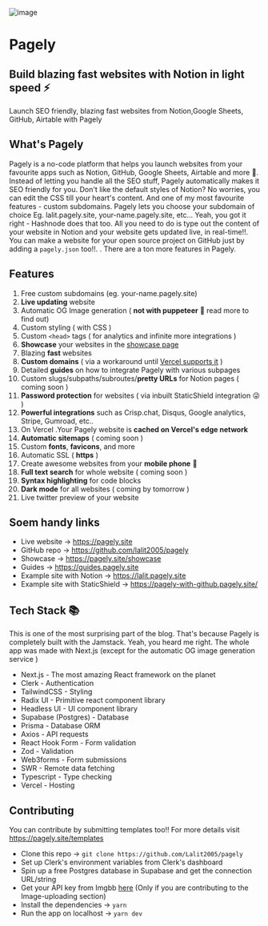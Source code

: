 ![image](https://user-images.githubusercontent.com/69138026/127688763-0ac2fdb2-3f77-4de5-bacd-f56b3d600f31.png)
# Pagely
## Build blazing fast websites with Notion in light speed ⚡️

Launch SEO friendly, blazing fast websites from Notion,Google Sheets, GitHub,  Airtable with Pagely

## What's Pagely

Pagely is a no-code platform that helps you launch websites from your favourite apps such as Notion, GitHub, Google Sheets, Airtable and more 🤯. Instead of letting you handle all the SEO stuff, Pagely automatically makes it SEO friendly for you. Don't like the default styles of Notion? No worries, you can edit the CSS till your heart's content. And one of my most favourite features - custom subdomains. Pagely lets you choose your subdomain of choice Eg. lalit.pagely.site, your-name.pagely.site, etc... Yeah, you got it right - Hashnode does that too. All you need to do is type out the content of your website in Notion and your website gets updated live, in real-time!!. You can make a website for your open source project on GitHub just by adding a `pagely.json` too!!. . There are a ton more features in Pagely.

## Features

1. Free custom subdomains (eg. your-name.pagely.site)
2. **Live updating** website
3. Automatic OG Image generation ( **not with puppeteer** 🤯  read more to find out)
4. Custom styling ( with CSS )
5. Custom `<head>` tags ( for analytics and infinite more integrations )
6. **Showcase** your websites in the [showcase page](https://pagely.site/showcase)
7. Blazing **fast** websites
8. **Custom domains** ( via a workaround until [Vercel supports it](https://github.com/vercel/vercel/discussions/4840#discussioncomment-620716) )
9. Detailed **guides** on how to integrate Pagely with various subpages
10. Custom slugs/subpaths/subroutes/**pretty URLs** for Notion pages ( coming soon )
11. **Password protection** for websites ( via inbuilt StaticShield integration 😜 )
12. **Powerful integrations** such as Crisp.chat, Disqus, Google analytics, Stripe, Gumroad, etc..
13. On Vercel .Your Pagely website is **cached on Vercel's edge network**
14. **Automatic sitemaps** ( coming soon )
15. Custom **fonts**, **favicons**, and more
16. Automatic SSL ( **https** )
17. Create awesome websites from your **mobile phone** 🤯
18. **Full text search** for whole website ( coming soon )
19. **Syntax highlighting** for code blocks
20. **Dark mode** for all websites ( coming by tomorrow )
21. Live twitter preview of your website

## Soem handy links

- Live website → https://pagely.site
- GitHub repo → https://github.com/lalit2005/pagely
- Showcase → https://pagely.site/showcase
- Guides → https://guides.pagely.site
- Example site with Notion → https://lalit.pagely.site
- Example site with StaticShield → https://pagely-with-github.pagely.site/

## Tech Stack 📚

This is one of the most surprising part of the blog. That's because Pagely is completely built with the Jamstack. Yeah, you heard me right. The whole app was made with Next.js (except for the automatic OG image generation service )

-  Next.js - The most amazing React framework on the planet
- Clerk - Authentication
- TailwindCSS - Styling
- Radix UI - Primitive react component library
- Headless UI - UI component library
- Supabase (Postgres) - Database
- Prisma - Database ORM
- Axios - API requests
- React Hook Form - Form validation
- Zod - Validation
- Web3forms - Form submissions
- SWR - Remote data fetching
- Typescript - Type checking
- Vercel - Hosting

## Contributing

You can contribute by submitting templates too!! For more details visit https://pagely.site/templates

- Clone this repo → `git clone https://github.com/Lalit2005/pagely`
- Set up Clerk's environment variables from Clerk's dashboard
- Spin up a free Postgres database in Supabase and get the connection URL/string
- Get your API key from Imgbb [here](https://imgbb.com/) (Only if you are contributing to the Image-uploading section)
- Install the dependencies → `yarn`
- Run the app on localhost → `yarn dev`
